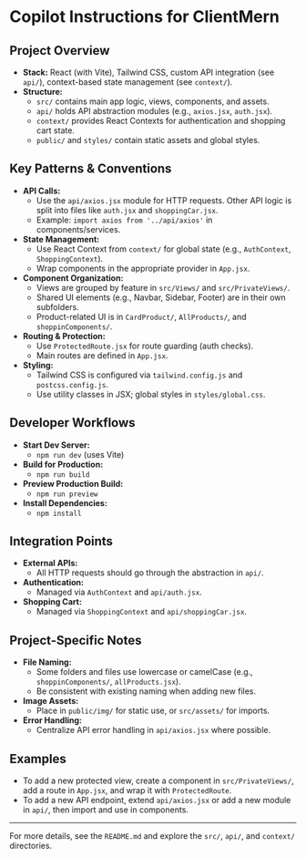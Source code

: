 # Copilot Instructions for ClientMern

## Project Overview

- **Stack:** React (with Vite), Tailwind CSS, custom API integration (see `api/`), context-based state management (see `context/`).
- **Structure:**
  - `src/` contains main app logic, views, components, and assets.
  - `api/` holds API abstraction modules (e.g., `axios.jsx`, `auth.jsx`).
  - `context/` provides React Contexts for authentication and shopping cart state.
  - `public/` and `styles/` contain static assets and global styles.

## Key Patterns & Conventions

- **API Calls:**
  - Use the `api/axios.jsx` module for HTTP requests. Other API logic is split into files like `auth.jsx` and `shoppingCar.jsx`.
  - Example: `import axios from '../api/axios'` in components/services.
- **State Management:**
  - Use React Context from `context/` for global state (e.g., `AuthContext`, `ShoppingContext`).
  - Wrap components in the appropriate provider in `App.jsx`.
- **Component Organization:**
  - Views are grouped by feature in `src/Views/` and `src/PrivateViews/`.
  - Shared UI elements (e.g., Navbar, Sidebar, Footer) are in their own subfolders.
  - Product-related UI is in `CardProduct/`, `AllProducts/`, and `shoppinComponents/`.
- **Routing & Protection:**
  - Use `ProtectedRoute.jsx` for route guarding (auth checks).
  - Main routes are defined in `App.jsx`.
- **Styling:**
  - Tailwind CSS is configured via `tailwind.config.js` and `postcss.config.js`.
  - Use utility classes in JSX; global styles in `styles/global.css`.

## Developer Workflows

- **Start Dev Server:**
  - `npm run dev` (uses Vite)
- **Build for Production:**
  - `npm run build`
- **Preview Production Build:**
  - `npm run preview`
- **Install Dependencies:**
  - `npm install`

## Integration Points

- **External APIs:**
  - All HTTP requests should go through the abstraction in `api/`.
- **Authentication:**
  - Managed via `AuthContext` and `api/auth.jsx`.
- **Shopping Cart:**
  - Managed via `ShoppingContext` and `api/shoppingCar.jsx`.

## Project-Specific Notes

- **File Naming:**
  - Some folders and files use lowercase or camelCase (e.g., `shoppinComponents/`, `allProducts.jsx`).
  - Be consistent with existing naming when adding new files.
- **Image Assets:**
  - Place in `public/img/` for static use, or `src/assets/` for imports.
- **Error Handling:**
  - Centralize API error handling in `api/axios.jsx` where possible.

## Examples

- To add a new protected view, create a component in `src/PrivateViews/`, add a route in `App.jsx`, and wrap it with `ProtectedRoute`.
- To add a new API endpoint, extend `api/axios.jsx` or add a new module in `api/`, then import and use in components.

---

For more details, see the `README.md` and explore the `src/`, `api/`, and `context/` directories.

